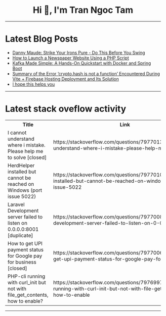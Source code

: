 <h1 align="center">Hi 👋, I'm Tran Ngoc Tam</h1>

---

# Latest Blog Posts 
<!-- BLOG-POST-LIST:START -->
- [Danny Maude: Strike Your Irons Pure - Do This Before You Swing](https://dev.to/youtube_golf/danny-maude-strike-your-irons-pure-do-this-before-you-swing-1di7)
- [How to Launch a Newspaper Website Using a PHP Script](https://dev.to/azizur_rahman/how-to-launch-a-newspaper-website-using-a-php-script-1mdc)
- [Kafka Made Simple: A Hands-On Quickstart with Docker and Spring Boot](https://dev.to/aratax/kafka-made-simple-a-hands-on-quickstart-with-docker-and-spring-boot-180i)
- [Summary of the Error ‘crypto.hash is not a function’ Encountered During Vite + Firebase Hosting Deployment and Its Solution](https://dev.to/kazutora_hattori_66972c88/summary-of-the-error-cryptohash-is-not-a-function-encountered-during-vite-firebase-hosting-322m)
- [I hope this helps you](https://dev.to/tahamjp/i-hope-this-helps-you-23lb)
<!-- BLOG-POST-LIST:END -->

---

# Latest stack oveflow activity
<table>
  <tr><th>Title</th><th>Link</th></tr>
  <!-- STACKOVERFLOW:START --><tr><td>I cannot understand where i mistake. Please help me to solve [closed]</td><td>https://stackoverflow.com/questions/79770132/i-cannot-understand-where-i-mistake-please-help-me-to-solve</td></tr><tr><td>HerdHelper installed but cannot be reached on Windows &lpar;port issue 5022&rpar;</td><td>https://stackoverflow.com/questions/79770100/herdhelper-installed-but-cannot-be-reached-on-windows-port-issue-5022</td></tr><tr><td>Laravel Development server failed to listen on 0.0.0.0:8001 [duplicate]</td><td>https://stackoverflow.com/questions/79770081/laravel-development-server-failed-to-listen-on-0-0-0-08001</td></tr><tr><td>How to get UPI payment status for Google pay for business [closed]</td><td>https://stackoverflow.com/questions/79770069/how-to-get-upi-payment-status-for-google-pay-for-business</td></tr><tr><td>PHP-cli running with curl_init but not with file_get_contents, how to enable?</td><td>https://stackoverflow.com/questions/79769978/php-cli-running-with-curl-init-but-not-with-file-get-contents-how-to-enable</td></tr><!-- STACKOVERFLOW:END -->
</table>

---


